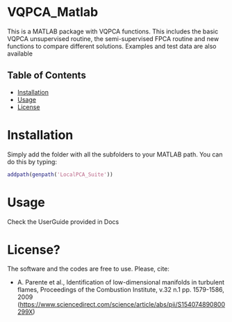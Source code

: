 # VQPCA_Matlab

This is a MATLAB package with VQPCA functions. 
This includes the basic VQPCA unsupervised routine, 
the semi-supervised FPCA routine and new functions 
to compare different solutions. 
Examples and test data are also available

## Table of Contents

- [Installation](#installation)
- [Usage](#usage)
- [License](#license?)

# Installation

Simply add the folder with all the subfolders to your MATLAB path.
You can do this by typing:

```matlab
addpath(genpath('LocalPCA_Suite'))
```

# Usage

Check the UserGuide provided in Docs

# License?

The software and the codes are free to use. Please, cite:

- A. Parente et al., Identification of low-dimensional manifolds in turbulent flames, Proceedings of the Combustion Institute, v.32 n.1 pp. 1579-1586, 2009
(https://www.sciencedirect.com/science/article/abs/pii/S154074890800299X)




